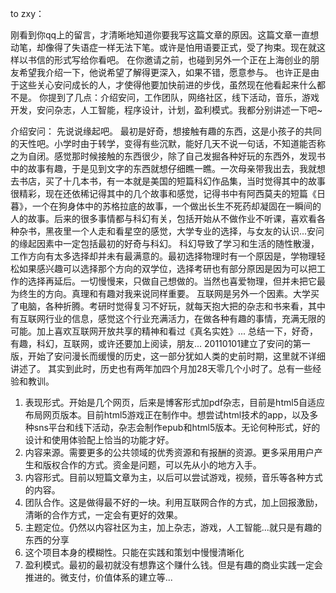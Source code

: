 to zxy：

刚看到你qq上的留言，才清晰地知道你要我写这篇文章的原因。这篇文章一直想动笔，却像得了失语症一样无法下笔。或许是怕用语要正式，受了拘束。现在就这样以书信的形式写给你看吧。
在你邀请之前，也碰到另外一个正在上海创业的朋友希望我介绍一下，他说希望了解得更深入，如果不错，愿意参与。
也许正是由于这些关心安问成长的人，才使得他要加快前进的步伐，虽然现在他看起来什么都不是。
你提到了几点：介绍安问，工作团队，网络社区，线下活动，音乐，游戏开发，安问杂志，人工智能，程序设计，计划，盈利模式。我都分别讲述一下吧~

介绍安问：
先说说缘起吧。
最初是好奇，想接触有趣的东西，这是小孩子的共同的天性吧。小学时由于转学，变得有些沉默，能好几天不说一句话，不知道能否称之为自闭。感觉那时候接触的东西很少，除了自己发掘各种好玩的东西外，发现书中的故事有趣，于是见到文字的东西就想仔细瞧一瞧。一次母亲带我出去，我就想去书店，买了十几本书，有一本就是美国的短篇科幻作品集，当时觉得其中的故事很精彩，现在还依稀记得其中的几个故事和感觉，记得书中有阿西莫夫的短篇《日暮》，一个在狗身体中的苏格拉底的故事，一个做出长生不死药却凝固在一瞬间的人的故事。后来的很多事情都与科幻有关，包括开始从不做作业不听课，喜欢看各种杂书，黑夜里一个人走和看星空的感觉，大学专业的选择，与女友的认识...安问的缘起因素中一定包括最初的好奇与科幻。
科幻导致了学习和生活的随性散漫，工作方向有太多选择却并未有最满意的。最初选择物理时有一个原因是，学物理轻松如果感兴趣可以选择那个方向的双学位，选择考研也有部分原因是因为可以把工作的选择再延后。一切慢慢来，只做自己想做的。当然也喜爱物理，但并未把它最为终生的方向。真理和有趣对我来说同样重要。
互联网是另外一个因素。大学买了电脑，各种折腾。考研时觉得复习不好玩，就每天抱大把的杂志和书来看，其中有互联网行业的信息，感觉这个行业充满活力，在做各种有趣的事情，充满无限的可能。加上喜欢互联网开放共享的精神和看过《真名实姓》...
总结一下，好奇，有趣，科幻，互联网，或许还要加上阅读，朋友...
20110101建立了安问的第一版，开始了安问漫长而缓慢的历史，这一部分犹如人类的史前时期，这里就不详细讲述了。
其实到此时，历史也有两年加四个月加28天零几个小时了。总有一些经验和教训。
1. 表现形式。开始是几个网页，后来是博客形式加pdf杂志，目前是html5自适应布局网页版本。目前html5游戏正在制作中。想尝试html技术的app，以及多种sns平台和线下活动，杂志会制作epub和html5版本。无论何种形式，好的设计和使用体验配上恰当的功能才好。
2. 内容来源。需要更多的公共领域的优秀资源和有报酬的资源。更多采用用户产生和版权合作的方式。资金是问题，可以先从小的地方入手。
3. 内容形式。目前以短篇文章为主，以后可以尝试游戏，视频，音乐等各种方式的内容。
4. 团队合作。这是做得最不好的一块。利用互联网合作的方式，加上回报激励，清晰的合作方式，一定会有更好的效果。
5. 主题定位。仍然以内容社区为主，加上杂志，游戏，人工智能...就只是有趣的东西的分享
6. 这个项目本身的模糊性。只能在实践和策划中慢慢清晰化
7. 盈利模式。最初的最初就没有想靠这个赚什么钱。但是有趣的商业实践一定会推进的。微支付，价值体系的建立等...

